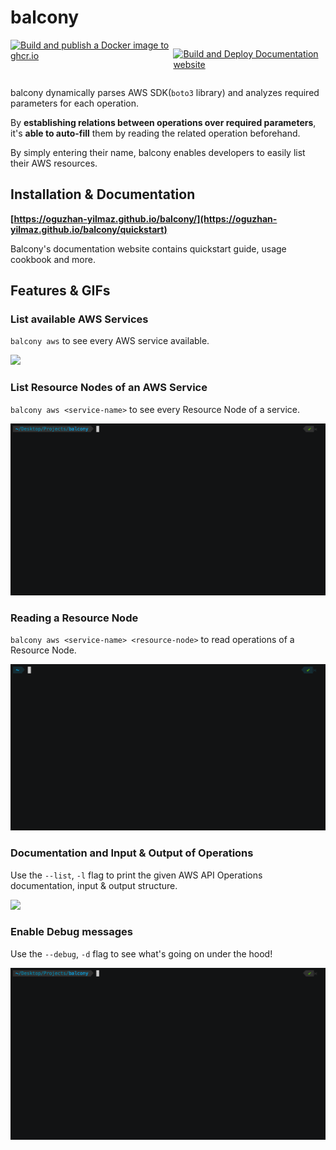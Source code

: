 # balcony


<div style="display: flex;">
  <a href="https://github.com/oguzhan-yilmaz/balcony/actions/workflows/docker-publish.yml"><img src="https://github.com/oguzhan-yilmaz/balcony/actions/workflows/docker-publish.yml/badge.svg" alt="Build and publish a Docker image to ghcr.io"></a>
  <span style="width: 5px"></span>

<a href="https://github.com/oguzhan-yilmaz/balcony/actions/workflows/pages/pages-build-deployment"><img src="https://github.com/oguzhan-yilmaz/balcony/actions/workflows/pages/pages-build-deployment/badge.svg" alt="Build and Deploy Documentation website"></a>
</div>



balcony dynamically parses AWS SDK(`boto3` library) and analyzes required parameters for each operation. 

By **establishing relations between operations over required parameters**, it's **able to auto-fill** them by reading the related operation beforehand.

By simply entering their name, balcony enables developers to easily list their AWS resources.


## Installation & Documentation 

**[https://oguzhan-yilmaz.github.io/balcony/](https://oguzhan-yilmaz.github.io/balcony/quickstart)**

Balcony's documentation website contains quickstart guide, usage cookbook and more.
## Features & GIFs

### List available AWS Services 
`balcony aws` to see every AWS service available.

![](https://github.com/oguzhan-yilmaz/balcony/blob/main/docs/visuals/aws-services-list.gif)


### List Resource Nodes of an AWS Service 
`balcony aws <service-name>` to see every Resource Node of a service.

![](https://github.com/oguzhan-yilmaz/balcony/blob/main/docs/visuals/resource-node-list.gif)


### Reading a Resource Node 
`balcony aws <service-name> <resource-node>` to read operations of a Resource Node.

![](https://github.com/oguzhan-yilmaz/balcony/blob/main/docs/visuals/reading-a-resource-node.gif)


### Documentation and Input & Output of Operations
Use the `--list`, `-l` flag to print the given AWS API Operations documentation, input & output structure. 
 

![](https://github.com/oguzhan-yilmaz/balcony/blob/main/docs/visuals/list-option.gif)


### Enable Debug messages 
Use the `--debug`, `-d` flag to see what's going on under the hood!

![](https://github.com/oguzhan-yilmaz/balcony/blob/main/docs/visuals/debug-messages.gif)
